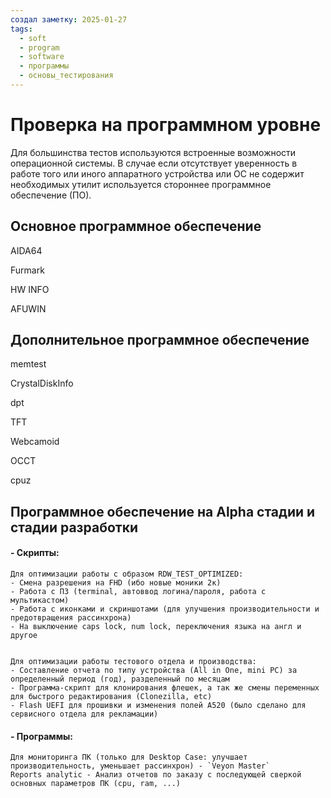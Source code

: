 ```yaml
---
создал заметку: 2025-01-27
tags:
  - soft
  - program
  - software
  - программы
  - основы_тестирования
---
```

# Проверка на программном уровне

Для большинства тестов используются встроенные возможности операционной системы. В случае если отсутствует уверенность в работе того или иного аппаратного устройства или ОС не содержит необходимых утилит используется стороннее программное обеспечение (ПО).

## Основное программное обеспечение
AIDA64

Furmark

HW INFO

AFUWIN

## Дополнительное программное обеспечение

memtest

CrystalDiskInfo

dpt

TFT

Webcamoid

OCCT

cpuz

## Программное обеспечение на Alpha стадии  и стадии разработки

#### - Скрипты:
	Для оптимизации работы с образом RDW_TEST_OPTIMIZED:
	- Смена разрешения на FHD (ибо новые моники 2к)
	- Работа с ПЗ (terminal, автоввод логина/пароля, работа с мультикастом)
	- Работа с иконками и скриншотами (для улучшения производительности и предотвращения рассинхрона)
	- На выключение caps lock, num lock, переключения языка на англ и другое

	
	Для оптимизации работы тестового отдела и производства:
	- Составление отчета по типу устройства (All in One, mini PC) за определенный период (год), разделенный по месяцам
	- Программа-скрипт для клонирования флешек, а так же смены переменных для быстрого редактирования (Clonezilla, etc)
	- Flash UEFI для прошивки и изменения полей A520 (было сделано для сервисного отдела для рекламации)
#### - Программы:
	Для мониторинга ПК (только для Desktop Case: улучшает производительность, уменьшает рассинхрон) - `Veyon Master`
	Reports analytic - Анализ отчетов по заказу с последующей сверкой основных параметров ПК (cpu, ram, ...)
	



